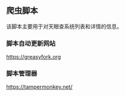 ## 爬虫脚本
该脚本主要用于对天眼查系统列表和详情的信息。

### 脚本自动更新网站
https://greasyfork.org

### 脚本管理器
https://tampermonkey.net/

